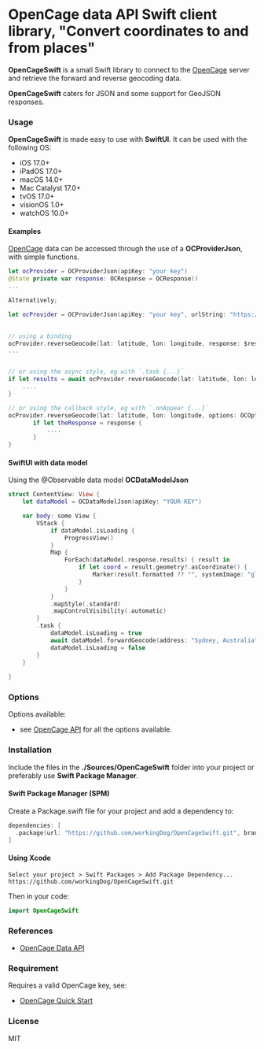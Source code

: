 # OpenCage data API Swift client library, "Convert coordinates to and from places"

**OpenCageSwift** is a small Swift library to connect to the [OpenCage](https://opencagedata.com/) server and retrieve the forward and reverse geocoding data.
          
**OpenCageSwift** caters for JSON and some support for GeoJSON responses.        
          
                                                                    
### Usage

**OpenCageSwift** is made easy to use with **SwiftUI**. 
It can be used with the following OS: 

- iOS 17.0+
- iPadOS 17.0+
- macOS 14.0+
- Mac Catalyst 17.0+
- tvOS 17.0+
- visionOS 1.0+
- watchOS 10.0+

#### Examples

[OpenCage](https://opencagedata.com/) data can be accessed through the use of a **OCProviderJson**, with simple functions.

```swift
let ocProvider = OCProviderJson(apiKey: "your key")
@State private var response: OCResponse = OCResponse()
...

Alternatively;

let ocProvider = OCProviderJson(apiKey: "your key", urlString: "https://api.opencagedata.com/geocode/v1")
                                                                        

// using a binding
ocProvider.reverseGeocode(lat: latitude, lon: longitude, response: $response, options: OCOptions())
...


// or using the async style, eg with `.task {...}`
if let results = await ocProvider.reverseGeocode(lat: latitude, lon: longitude, options: OCOptions()) {
    ....
}

// or using the callback style, eg with `.onAppear {...}`
ocProvider.reverseGeocode(lat: latitude, lon: longitude, options: OCOptions()) { response in
       if let theResponse = response {
           ....
       }
}
```

#### SwiftUI with data model

Using the @Observable data model **OCDataModelJson**


```swift
struct ContentView: View {
    let dataModel = OCDataModelJson(apiKey: "YOUR-KEY")

    var body: some View {
        VStack {
            if dataModel.isLoading {
                ProgressView()
            }
            Map {
                ForEach(dataModel.response.results) { result in
                    if let coord = result.geometry?.asCoordinate() {
                        Marker(result.formatted ?? "", systemImage: "globe", coordinate: coord)
                    }
                }
            }
            .mapStyle(.standard)
            .mapControlVisibility(.automatic)
        }
        .task {
            dataModel.isLoading = true
            await dataModel.forwardGeocode(address: "Sydney, Australia", options: OCOptions())
            dataModel.isLoading = false
        }
    }
  
}
```


### Options

Options available:

-   see [OpenCage API](https://opencagedata.com/api#optional-params) for all the options available.

### Installation

Include the files in the **./Sources/OpenCageSwift** folder into your project or preferably use **Swift Package Manager**.

#### Swift Package Manager (SPM)

Create a Package.swift file for your project and add a dependency to:

```swift
dependencies: [
  .package(url: "https://github.com/workingDog/OpenCageSwift.git", branch: "main")
]
```

#### Using Xcode

    Select your project > Swift Packages > Add Package Dependency...
    https://github.com/workingDog/OpenCageSwift.git

Then in your code:

```swift
import OpenCageSwift
```
    
### References

-    [OpenCage Data API](https://opencagedata.com/api)


### Requirement

Requires a valid OpenCage key, see:

-    [OpenCage Quick Start](https://opencagedata.com/api#quickstart)

### License

MIT

